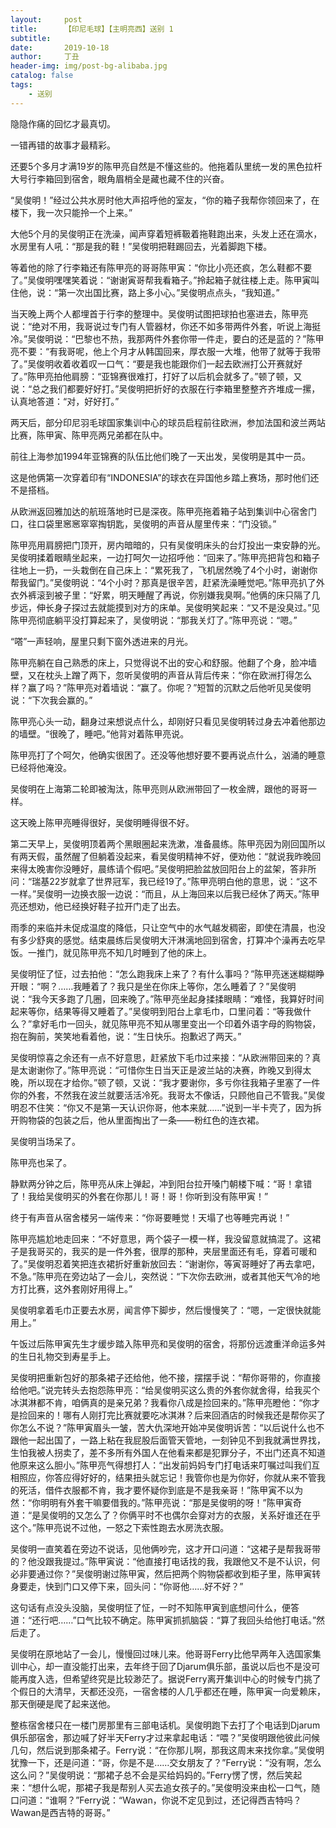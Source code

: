 ```yaml
---
layout:     post
title:      【印尼毛球】【主明亮西】送别 1
subtitle:   
date:       2019-10-18
author:     丁丑
header-img: img/post-bg-alibaba.jpg
catalog: false
tags:
    - 送别
---
```


隐隐作痛的回忆才最真切。

一错再错的故事才最精彩。

 

还要5个多月才满19岁的陈甲亮自然是不懂这些的。他拖着队里统一发的黑色拉杆大号行李箱回到宿舍，眼角眉梢全是藏也藏不住的兴奋。

“吴俊明！”经过公共水房时他大声招呼他的室友，“你的箱子我帮你领回来了，在楼下，我一次只能拎一个上来。”

大他5个月的吴俊明正在洗澡，闻声穿着短裤靸着拖鞋跑出来，头发上还在滴水，水房里有人吼：“那是我的鞋！”吴俊明把鞋踢回去，光着脚跑下楼。

等着他的除了行李箱还有陈甲亮的哥哥陈甲寅：“你比小亮还疯，怎么鞋都不要了。”吴俊明嘿嘿笑着说：“谢谢寅哥帮我看箱子。”拎起箱子就往楼上走。陈甲寅叫住他，说：“第一次出国比赛，路上多小心。”吴俊明点点头，“我知道。”

当天晚上两个人都埋首于行李的整理中。吴俊明试图把球拍也塞进去，陈甲亮说：“绝对不用，我哥说过专门有人管器材，你还不如多带两件外套，听说上海挺冷。”吴俊明说：“巴黎也不热，我那两件外套你带一件走，要白的还是蓝的？”陈甲亮不要：“有我哥呢，他上个月才从韩国回来，厚衣服一大堆，他带了就等于我带了。”吴俊明收着收着叹一口气：“要是我也能跟你们一起去欧洲打公开赛就好了。”陈甲亮拍他肩膀：“亚锦赛很难打，打好了以后机会就多了。”顿了顿，又说：“总之我们都要好好打。”吴俊明把折好的衣服在行李箱里整整齐齐堆成一摞，认真地答道：“对，好好打。”

两天后，部分印尼羽毛球国家集训中心的球员启程前往欧洲，参加法国和波兰两站比赛，陈甲寅、陈甲亮两兄弟都在队中。

前往上海参加1994年亚锦赛的队伍比他们晚了一天出发，吴俊明是其中一员。

这是他俩第一次穿着印有“INDONESIA”的球衣在异国他乡踏上赛场，那时他们还不是搭档。

从欧洲返回雅加达的航班落地时已是深夜。陈甲亮拖着箱子站到集训中心宿舍门口，往口袋里窸窸窣窣掏钥匙，吴俊明的声音从屋里传来：“门没锁。”

陈甲亮用肩膀把门顶开，房内暗暗的，只有吴俊明床头的台灯投出一束安静的光。吴俊明揉着眼睛坐起来，一边打呵欠一边招呼他：“回来了。”陈甲亮把背包和箱子往地上一扔，一头栽倒在自己床上：“累死我了，飞机居然晚了4个小时，谢谢你帮我留门。”吴俊明说：“4个小时？那真是很辛苦，赶紧洗澡睡觉吧。”陈甲亮扒了外衣外裤滚到被子里：“好累，明天睡醒了再说，你别嫌我臭啊。”他俩的床只隔了几步远，伸长身子探过去就能摸到对方的床单。吴俊明笑起来：“又不是没臭过。”见陈甲亮彻底躺平没打算起来了，吴俊明说：“那我关灯了。”陈甲亮说：“嗯。”

“嗒”一声轻响，屋里只剩下窗外透进来的月光。

陈甲亮躺在自己熟悉的床上，只觉得说不出的安心和舒服。他翻了个身，脸冲墙壁，又在枕头上蹭了两下，忽听吴俊明的声音从背后传来：“你在欧洲打得怎么样？赢了吗？”陈甲亮对着墙说：“赢了。你呢？”短暂的沉默之后他听见吴俊明说：“下次我会赢的。”

陈甲亮心头一动，翻身过来想说点什么，却刚好只看见吴俊明转过身去冲着他那边的墙壁。“很晚了，睡吧。”他背对着陈甲亮说。

陈甲亮打了个呵欠，他确实很困了。还没等他想好要不要再说点什么，汹涌的睡意已经将他淹没。

吴俊明在上海第二轮即被淘汰，陈甲亮则从欧洲带回了一枚金牌，跟他的哥哥一样。

 

这天晚上陈甲亮睡得很好，吴俊明睡得很不好。

第二天早上，吴俊明顶着两个黑眼圈起来洗漱，准备晨练。陈甲亮因为刚回国所以有两天假，虽然醒了但躺着没起来，看吴俊明精神不好，便劝他：“就说我昨晚回来得太晚害你没睡好，晨练请个假吧。”吴俊明把脸盆放回阳台上的盆架，答非所问：“瑞基22岁就拿了世界冠军，我已经19了。”陈甲亮明白他的意思，说：“这不一样。”吴俊明一边换衣服一边说：“而且，从上海回来以后我已经休了两天。”陈甲亮还想劝，他已经换好鞋子拉开门走了出去。

雨季的来临并未促成温度的降低，只让空气中的水气越发稠密，即使在清晨，也没有多少舒爽的感觉。结束晨练后吴俊明大汗淋漓地回到宿舍，打算冲个澡再去吃早饭。一推门，就见陈甲亮不知几时睡到了他的床上。

吴俊明怔了怔，过去拍他：“怎么跑我床上来了？有什么事吗？”陈甲亮迷迷糊糊睁开眼：“啊？……我睡着了？我只是坐在你床上等你，怎么睡着了？”吴俊明说：“我今天多跑了几圈，回来晚了。”陈甲亮坐起身揉揉眼睛：“难怪，我算好时间起来等你，结果等得又睡着了。”吴俊明到阳台上拿毛巾，口里问着：“等我做什么？”拿好毛巾一回头，就见陈甲亮不知从哪里变出一个印着外语字母的购物袋，抱在胸前，笑笑地看着他，说：“生日快乐。抱歉迟了两天。”

吴俊明惊喜之余还有一点不好意思，赶紧放下毛巾过来接：“从欧洲带回来的？真是太谢谢你了。”陈甲亮说：“可惜你生日当天正是波兰站的决赛，昨晚又到得太晚，所以现在才给你。”顿了顿，又说：“我才要谢你，多亏你往我箱子里塞了一件你的外套，不然我在波兰就要活活冷死。我哥太不像话，只顾他自己不管我。”吴俊明忍不住笑：“你又不是第一天认识你哥，他本来就……”说到一半卡壳了，因为拆开购物袋的包装之后，他从里面掏出了一条——粉红色的连衣裙。

吴俊明当场呆了。

陈甲亮也呆了。

静默两分钟之后，陈甲亮从床上弹起，冲到阳台拉开嗓门朝楼下喊：“哥！拿错了！我给吴俊明买的外套在你那儿！哥！哥！你听到没有陈甲寅！”

终于有声音从宿舍楼另一端传来：“你哥要睡觉！天塌了也等睡完再说！”

陈甲亮尴尬地走回来：“不好意思，两个袋子一模一样，我没留意就搞混了。这裙子是我哥买的，我买的是一件外套，很厚的那种，夹层里面还有毛，穿着可暖和了。”吴俊明忍着笑把连衣裙折好重新放回去：“谢谢你，等寅哥睡好了再去拿吧，不急。”陈甲亮在旁边站了一会儿，突然说：“下次你去欧洲，或者其他天气冷的地方打比赛，这外套刚好用得上。”

吴俊明拿着毛巾正要去水房，闻言停下脚步，然后慢慢笑了：“嗯，一定很快就能用上。”

 

午饭过后陈甲寅先生才缓步踏入陈甲亮和吴俊明的宿舍，将那份远渡重洋命运多舛的生日礼物交到寿星手上。

吴俊明把重新包好的那条裙子还给他，他不接，摆摆手说：“帮你哥带的，你直接给他吧。”说完转头去抱怨陈甲亮：“给吴俊明买这么贵的外套你就舍得，给我买个冰淇淋都不肯，咱俩真的是亲兄弟？我看你八成是捡回来的。”陈甲亮瞪他：“你才是捡回来的！哪有人刚打完比赛就要吃冰淇淋？后来回酒店的时候我还是帮你买了你怎么不说？”陈甲寅眉头一皱，苦大仇深地开始冲吴俊明诉苦：“以后说什么也不跟他一起出国了，一路上粘在我屁股后面管天管地，一刻钟见不到我就满世界找，生怕我被人拐卖了，差不多所有外国人在他看来都是犯罪分子，不出门还真不知道他原来这么胆小。”陈甲亮气得想打人：“出发前妈妈专门打电话来叮嘱过叫我们互相照应，你答应得好好的，结果扭头就忘记！我管你也是为你好，你就从来不管我的死活，借件衣服都不肯，我才要怀疑你到底是不是我亲哥！”陈甲寅不以为然：“你明明有外套干嘛要借我的。”陈甲亮说：“那是吴俊明的呀！”陈甲寅奇道：“是吴俊明的又怎么了？你俩平时不也偶尔会穿对方的衣服，关系好谁还在乎这个。”陈甲亮说不过他，一怒之下索性跑去水房洗衣服。

吴俊明一直笑着在旁边不说话，见他俩吵完，这才开口问道：“这裙子是帮我哥带的？他没跟我提过。”陈甲寅说：“他直接打电话找的我，我跟他又不是不认识，何必非要通过你？”吴俊明谢过陈甲寅，然后把两个购物袋都收到柜子里，陈甲寅转身要走，快到门口又停下来，回头问：“你哥他……好不好？”

这句话有点没头没脑，吴俊明怔了怔，一时不知陈甲寅到底想问什么，便答道：“还行吧……”口气比较不确定。陈甲寅抓抓脑袋：“算了我回头给他打电话。”然后走了。

吴俊明在原地站了一会儿，慢慢回过味儿来。他哥哥Ferry比他早两年入选国家集训中心，却一直没能打出来，去年终于回了Djarum俱乐部，虽说以后也不是没可能再度入选，但希望终究是比较渺茫了。据说Ferry离开集训中心的时候专门挑了个假日的大清早，天都还没亮，一宿舍楼的人几乎都还在睡，陈甲寅一向爱赖床，那天倒硬是爬了起来送他。

整栋宿舍楼只在一楼门房那里有三部电话机。吴俊明跑下去打了个电话到Djarum俱乐部宿舍，那边喊了好半天Ferry才过来拿起电话：“喂？”吴俊明跟他彼此问候几句，然后说到那条裙子。Ferry说：“在你那儿啊，那我这周末来找你拿。”吴俊明犹豫一下，还是问道：“哥，你是不是……交女朋友了？”Ferry说：“没有啊，怎么这么问？”吴俊明说：“那裙子总不会是买给妈妈的。”Ferry愣了愣，然后笑起来：“想什么呢，那裙子我是帮别人买去追女孩子的。”吴俊明没来由松一口气，随口问道：“谁啊？”Ferry说：“Wawan，你说不定见到过，还记得西吉特吗？Wawan是西吉特的哥哥。”
